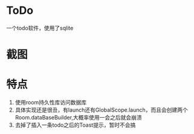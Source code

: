# ToDo
一个todo软件，使用了sqlite

# 截图

# 特点
1. 使用room持久性库访问数据库
2. 具体实现还是很丑，有launch还有GlobalScope.launch，而且会创建两个Room.dataBaseBuilder,大概率使用一会之后就会崩溃
3. 去掉了插入一条todo之后的Toast提示，暂时不会搞
